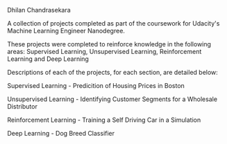 Dhilan Chandrasekara

A collection of projects completed as part of the coursework for Udacity's Machine Learning Engineer Nanodegree. 

These projects were completed to reinforce knowledge in the following areas: Supervised Learning, Unsupervised Learning, Reinforcement Learning and Deep Learning

Descriptions of each of the projects, for each section, are detailed below:

Supervised Learning - Predicition of Housing Prices in Boston

Unsupervised Learning - Identifying Customer Segments for a Wholesale Distributor

Reinforcement Learning - Training a Self Driving Car in a Simulation

Deep Learning - Dog Breed Classifier



